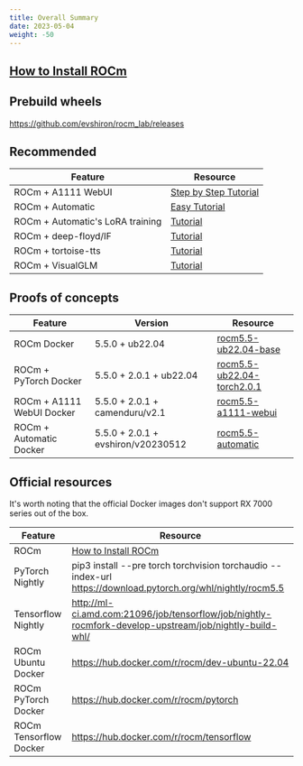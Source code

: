 ```yaml
---
title: Overall Summary
date: 2023-05-04
weight: -50
---
```


## [How to Install ROCm](https://docs.amd.com/bundle/ROCm-Installation-Guide-v5.5/page/How_to_Install_ROCm.html)

## Prebuild wheels

https://github.com/evshiron/rocm_lab/releases

## Recommended

| Feature                          | Resource                                                                                 |
| -------------------------------- | ---------------------------------------------------------------------------------------- |
| ROCm + A1111 WebUI               | [Step by Step Tutorial](https://are-we-gfx1100-yet.github.io/post/a1111-webui/) |
| ROCm + Automatic                 | [Easy Tutorial](https://are-we-gfx1100-yet.github.io/post/automatic/)           |
| ROCm + Automatic's LoRA training | [Tutorial](https://are-we-gfx1100-yet.github.io/post/lora-training/)            |
| ROCm + deep-floyd/IF             | [Tutorial](https://are-we-gfx1100-yet.github.io/post/deep-floyd/)               |
| ROCm + tortoise-tts              | [Tutorial](https://github.com/evshiron/rocm_lab/issues/1)                                |
| ROCm + VisualGLM                 | [Tutorial](https://are-we-gfx1100-yet.github.io/post/visual-glm/)               |

## Proofs of concepts

| Feature                   | Version                            | Resource                                                                                                                           |
| ------------------------- | ---------------------------------- | ---------------------------------------------------------------------------------------------------------------------------------- |
| ROCm Docker               | 5.5.0 + ub22.04                    | [rocm5.5-ub22.04-base](https://github.com/evshiron/rocm_lab/pkgs/container/rocm_lab/91582912?tag=rocm5.5-ub22.04-base)             |
| ROCm + PyTorch Docker     | 5.5.0 + 2.0.1 + ub22.04            | [rocm5.5-ub22.04-torch2.0.1](https://github.com/evshiron/rocm_lab/pkgs/container/rocm_lab/91878617?tag=rocm5.5-ub22.04-torch2.0.1) |
| ROCm + A1111 WebUI Docker | 5.5.0 + 2.0.1 + camenduru/v2.1     | [rocm5.5-a1111-webui](https://github.com/evshiron/rocm_lab/pkgs/container/rocm_lab/91995157?tag=rocm5.5-a1111-webui)               |
| ROCm + Automatic Docker   | 5.5.0 + 2.0.1 + evshiron/v20230512 | [rocm5.5-automatic](https://github.com/evshiron/rocm_lab/pkgs/container/rocm_lab/92568064?tag=rocm5.5-automatic)                   |

## Official resources

It's worth noting that the official Docker images don't support RX 7000 series out of the box.

| Feature                | Resource                                                                                                      |
| ---------------------- | ------------------------------------------------------------------------------------------------------------- |
| ROCm                   | [How to Install ROCm](https://docs.amd.com/bundle/ROCm-Installation-Guide-v5.5/page/How_to_Install_ROCm.html) |
| PyTorch Nightly        | pip3 install --pre torch torchvision torchaudio --index-url https://download.pytorch.org/whl/nightly/rocm5.5  |
| Tensorflow Nightly     | http://ml-ci.amd.com:21096/job/tensorflow/job/nightly-rocmfork-develop-upstream/job/nightly-build-whl/        |
| ROCm Ubuntu Docker     | https://hub.docker.com/r/rocm/dev-ubuntu-22.04                                                                |
| ROCm PyTorch Docker    | https://hub.docker.com/r/rocm/pytorch                                                                         |
| ROCm Tensorflow Docker | https://hub.docker.com/r/rocm/tensorflow                                                                      |

